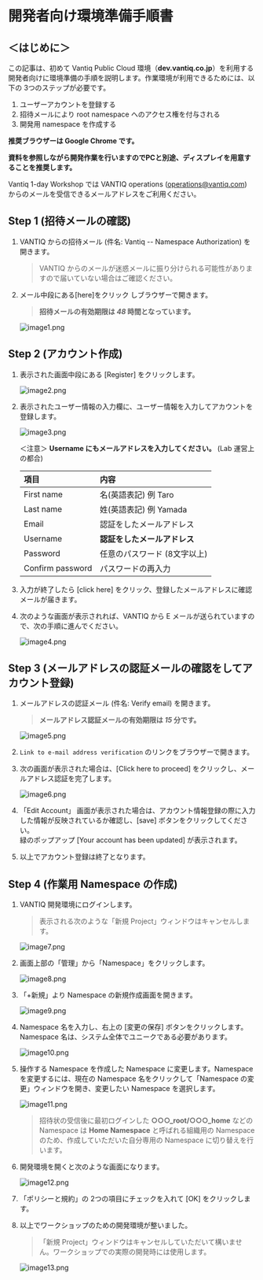 # 開発者向け環境準備手順書

## ＜はじめに＞

この記事は、初めて Vantiq Public Cloud 環境（**dev.vantiq.co.jp**）を利用する開発者向けに環境準備の手順を説明します。作業環境が利用できるためには、以下の 3つのステップが必要です。

1. ユーザーアカウントを登録する
2. 招待メールにより root namespace へのアクセス権を付与される
3. 開発用 namespace を作成する

**推奨ブラウザーは Google Chrome です。**

**資料を参照しながら開発作業を行いますのでPCと別途、ディスプレイを用意することを推奨します。**

Vantiq 1-day Workshop では VANTIQ operations (operations@vantiq.com) からのメールを受信できるメールアドレスをご利用ください。　

## Step 1 (招待メールの確認)

1. VANTIQ からの招待メール (件名: Vantiq -- Namespace Authorization) を開きます。
   > VANTIQ からのメールが迷惑メールに振り分けられる可能性がありますので届いていない場合はご確認ください。

2. メール中段にある\[here\]をクリック しブラウザーで開きます。
   > **招待メールの有効期限は *48* 時間となっています。**

   ![image1.png](./imgs/image1.png)

## Step 2 (アカウント作成)

1. 表示された画面中段にある \[Register\] をクリックします。

   ![image2.png](./imgs/image2.png)

2. 表示されたユーザー情報の入力欄に、ユーザー情報を入力してアカウントを登録します。

   ![image3.png](./imgs/image3.png)

    ＜注意＞ **Username にもメールアドレスを入力してください。** (Lab 運営上の都合)  

   |項目|内容|
   |:---|:---|
   |First name| 名(英語表記) 例 Taro|
   |Last name| 姓(英語表記) 例 Yamada |
   |Email| 認証をしたメールアドレス  |
   |Username| **認証をしたメールアドレス**  |
   |Password| 任意のパスワード (8文字以上)  |
   |Confirm password| パスワードの再入力|

3. 入力が終了したら \[click here\] をクリック、登録したメールアドレスに確認メールが届きます。

4. 次のような画面が表示されれば、VANTIQ から E メールが送られていますので、次の手順に進んでください。

   ![image4.png](./imgs/image4.png)

## Step 3 (メールアドレスの認証メールの確認をしてアカウント登録)

1. メールアドレスの認証メール (件名: Verify email) を開きます。
   > **メールアドレス認証メールの有効期限は *15* 分です。**

   ![image5.png](./imgs/image5.png)

2. `Link to e-mail address verification` のリンクをブラウザーで開きます。

3. 次の画面が表示された場合は、\[Click here to proceed\] をクリックし、メールアドレス認証を完了します。

   ![image6.png](./imgs/image6.png)

4. 「Edit Account」 画面が表示された場合は、アカウント情報登録の際に入力した情報が反映されているか確認し、\[save\] ボタンをクリックしてください。  
   緑のポップアップ \[Your account has been updated\] が表示されます。

5. 以上でアカウント登録は終了となります。

## Step 4 (作業用 Namespace の作成)

1. VANTIQ 開発環境にログインします。
   > 表示される次のような「新規 Project」ウィンドウはキャンセルします。

   ![image7.png](./imgs/image7.png)

2. 画面上部の「管理」から「Namespace」をクリックします。

   ![image8.png](./imgs/image8.png)

3. 「+新規」より Namespace の新規作成画面を開きます。

   ![image9.png](./imgs/image9.png)

4. Namespace 名を入力し、右上の [変更の保存] ボタンをクリックします。Namespace 名は、システム全体でユニークである必要があります。

   ![image10.png](./imgs/image10.png)

5. 操作する Namespace を作成した Namespace に変更します。Namespace を変更するには、現在の Namespace 名をクリックして「Namespace の変更」ウィンドウを開き、変更したい Namespace を選択します。

   ![image11.png](./imgs/image11.png)

   > 招待状の受信後に最初ログインした **○○○\_root/○○○\_home** などの Namespace は **Home Namespace** と呼ばれる組織用の Namespace のため、作成していただいた自分専用の Namespace に切り替えを行います。

6. 開発環境を開くと次のような画面になります。

   ![image12.png](./imgs/image12.png)

7. 「ポリシーと規約」の 2つの項目にチェックを入れて [OK] をクリックします。

8. 以上でワークショップのための開発環境が整いました。
   > 「新規 Project」ウィンドウはキャンセルしていただいて構いません。ワークショップでの実際の開発時には使用します。

   ![image13.png](./imgs/image13.png)
